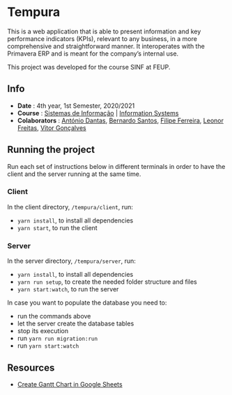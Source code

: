 # Tempura
This is a web application that is able to present information and key performance indicators (KPIs), relevant to any business, in a more comprehensive and straightforward manner. It interoperates with the Primavera ERP and is meant for the company’s internal use.

This project was developed for the course SINF at FEUP.

## Info
 - **Date** : 4th year, 1st Semester, 2020/2021
 - **Course** : [Sistemas de Informação](https://sigarra.up.pt/feup/pt/ucurr_geral.ficha_uc_view?pv_ocorrencia_id=459494) | [Information Systems](https://sigarra.up.pt/feup/en/UCURR_GERAL.FICHA_UC_VIEW?pv_ocorrencia_id=459494)
 - **Colaborators** : [António Dantas](https://github.com/antoniopedrodantas), [Bernardo Santos](https://github.com/bernas670), [Filipe Ferreira](https://github.com/topogibra), [Leonor Freitas](https://github.com/leonormfreitas), [Vítor Gonçalves](https://github.com/vitorhugo13)

## Running the project
Run each set of instructions below in different terminals in order to have the client and the server running at the same time. 
### Client
In the client directory, `/tempura/client`, run:
 - `yarn install`, to install all dependencies
 - `yarn start`, to run the client
### Server
In the server directory, `/tempura/server`, run:
 - `yarn install`, to install all dependencies
 - `yarn run setup`, to create the needed folder structure and files
 - `yarn start:watch`, to run the server

In case you want to populate the database you need to: 
 - run the commands above
 - let the server create the database tables
 - stop its execution
 - run `yarn run migration:run`
 - run `yarn start:watch`


## Resources
 - [Create Gantt Chart in Google Sheets](https://www.howtogeek.com/447783/how-to-create-a-gantt-chart-in-google-sheets/)
